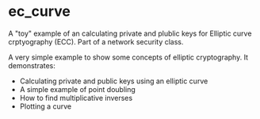 # ec_curve
A "toy" example of an calculating private and plublic keys for Elliptic curve crptyography (ECC). Part of a network security class.

A very simple example to show some concepts of elliptic cryptography. It demonstrates:
* Calculating private and public keys using an elliptic curve
* A simple example of point doubling
* How to find multiplicative inverses
* Plotting a curve
